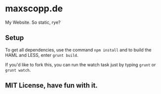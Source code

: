 # maxscopp.de
My Website. So static, rye?

## Setup
To get all dependencies, use the command ``npm install`` and to build
the HAML and LESS, enter ``grunt build``.

If you'd like to fork this, you can run the watch task just by typing
``grunt`` or ``grunt watch``.

## MIT License, have fun with it.
